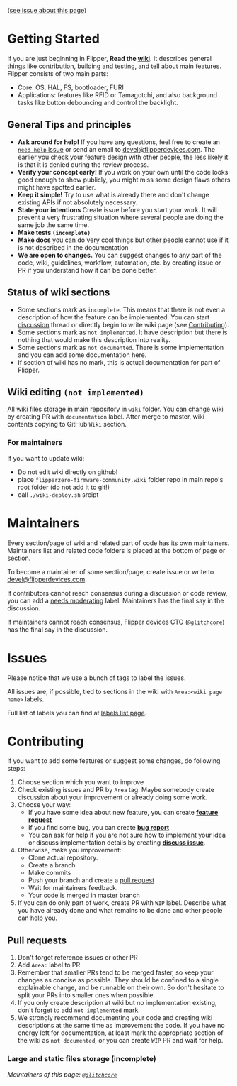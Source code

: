 ([see issue about this page](https://github.com/Flipper-Zero/flipperzero-firmware-community/labels/Area%3AContributing))

# Getting Started

If you are just beginning in Flipper, **Read the [wiki](https://github.com/Flipper-Zero/flipperzero-firmware-community/wiki)**. It describes general things like contribution, building and testing, and tell about main features. Flipper consists of two main parts:

* Core: OS, HAL, FS, bootloader, FURI
* Applications: features like RFID or Tamagotchi, and also background tasks like button debouncing and control the backlight.

## General Tips and principles

* **Ask around for help!** If you have any questions, feel free to create an [`need help` issue](https://github.com/Flipper-Zero/flipperzero-firmware-community/issues/new?assignees=&labels=need+help&template=need-help.md&title=) or send an email to devel@flipperdevices.com. The earlier you check your feature design with other people, the less likely it is that it is denied during the review process.
* **Verify your concept early!** If you work on your own until the code looks good enough to show publicly, you might miss some design flaws others might have spotted earlier.
* **Keep it simple!** Try to use what is already there and don't change existing APIs if not absolutely necessary.
* **State your intentions** Create issue before you start your work. It will prevent a very frustrating situation where several people are doing the same job the same time.
* **Make tests `(incomplete)`**
* **Make docs** you can do very cool things but other people cannot use if it is not described in the documentation
* **We are open to changes.** You can suggest changes to any part of the code, wiki, guidelines, workflow, automation, etc. by creating issue or PR if you understand how it can be done better. 

## Status of wiki sections

* Some sections mark as `incomplete`. This means that there is not even a description of how the feature can be implemented. You can start [discussion](https://github.com/Flipper-Zero/flipperzero-firmware-community/issues/new?assignees=&labels=discussion&template=discuss-issue.md&title=) thread or directly begin to write wiki page (see [Contributing](#contributing)).
* Some sections mark as `not implemented`. It have description but there is nothing that would make this description into reality.
* Some sections mark as `not documented`. There is some implementation and you can add some documentation here.
* If section of wiki has no mark, this is actual documentation for part of Flipper.

## Wiki editing `(not implemented)`

All wiki files storage in main repository in `wiki` folder. You can change wiki by creating PR with `documentation` label. After merge to master, wiki contents copying to GitHub `Wiki` section.

### For maintainers

If you want to update wiki:

* Do not edit wiki directly on github!
* place `flipperzero-firmware-community.wiki` folder repo in main repo's root folder (do not add it to git!) 
* call `./wiki-deploy.sh` srcipt

# Maintainers

Every section/page of wiki and related part of code has its own maintainers. Maintainers list and related code folders is placed at the bottom of page or section.

To become a maintainer of some section/page, create issue or write to devel@flipperdevices.com.

If contributors cannot reach consensus during a discussion or code review, you can add a [needs moderating](https://github.com/Flipper-Zero/flipperzero-firmware-community/labels/needs%20moderating) label. Maintainers has the final say in the discussion.

If maintainers cannot reach consensus, Flipper devices CTO ([`@glitchcore`](https://github.com/glitchcore)) has the final say in the discussion.

# Issues

Please notice that we use a bunch of tags to label the issues.

All issues are, if possible, tied to sections in the wiki with `Area:<wiki page name>` labels.

Full list of labels you can find at [labels list page](https://github.com/Flipper-Zero/flipperzero-firmware-community/labels).

# Contributing

If you want to add some features or suggest some changes, do following steps:

1. Choose section which you want to improve
2. Check existing issues and PR by `Area` tag. Maybe somebody create discussion about your improvement or already doing some work.
3. Choose your way:
	* If you have some idea about new feature, you can create **[feature request](https://github.com/Flipper-Zero/flipperzero-firmware-community/issues/new?assignees=&labels=feature+request&template=feature_request.md&title=)**
	* If you find some bug, you can create **[bug report](https://github.com/Flipper-Zero/flipperzero-firmware-community/issues/new?assignees=&labels=bug&template=bug_report.md&title=)**
	* You can ask for help if you are not sure how to implement your idea or discuss implementation details by creating **[discuss issue](https://github.com/Flipper-Zero/flipperzero-firmware-community/issues/new?assignees=&labels=discussion&template=discuss-issue.md&title=)**.
4. Otherwise, make you improvement:
	* Clone actual repository.
	* Create a branch
	* Make commits
	* Push your branch and create a [pull request](#pull-requests)
	* Wait for maintainers feedback.
	* Your code is merged in master branch
5. If you can do only part of work, create PR with `WIP` label. Describe what you have already done and what remains to be done and other people can help you.

## Pull requests

1. Don't forget reference issues or other PR
2. Add `Area:` label to PR
3. Remember that smaller PRs tend to be merged faster, so keep your changes as concise as possible. They should be confined to a single explainable change, and be runnable on their own. So don't hesitate to split your PRs into smaller ones when possible.
4. If you only create description at wiki but no implementation existing, don't forget to add `not implemented` mark.
5. We strongly recommend documenting your code and creating wiki descriptions at the same time as improvement the code. If you have no energy left for documentation, at least mark the appropriate section of the wiki as `not documented`, or you can create `WIP` PR and wait for help.

### Large and static files storage (incomplete)

_Maintainers of this page: [`@glitchcore`](https://github.com/glitchcore)_